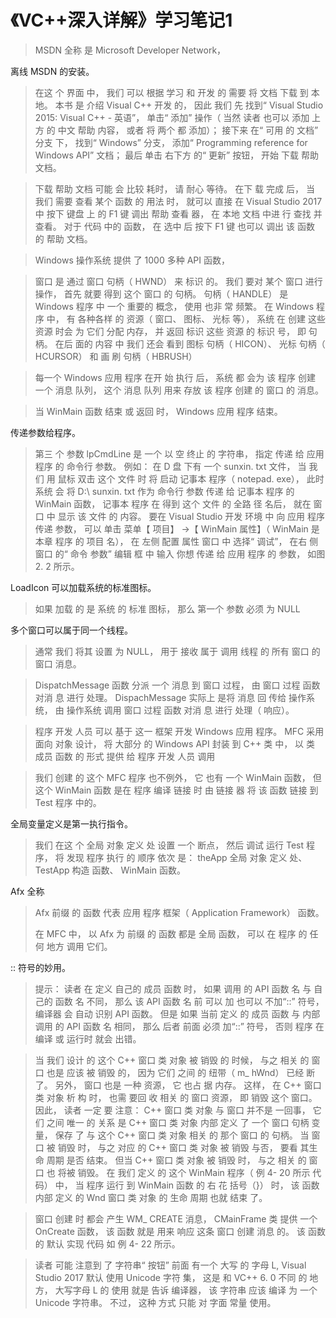 # 《VC++深入详解》学习笔记1



> MSDN 全称 是 Microsoft Developer Network，
>



离线 MSDN 的安装。

> 在这 个 界面 中， 我们 可以 根据 学习 和 开发 的 需要 将 文档 下载 到 本地。 本书 是 介绍 Visual C++ 开发 的， 因此 我们 先 找到“ Visual Studio 2015: Visual C++ - 英语”， 单击“ 添加” 操作（ 当然 读者 也可以 添加 上方 的 中文 帮助 内容， 或者 将 两个 都 添加）； 接下来 在“ 可用 的 文档” 分支 下， 找到“ Windows” 分支， 添加“ Programming reference for Windows API” 文档； 最后 单击 右下方 的“ 更新” 按钮， 开始 下载 帮助 文档。



> 下载 帮助 文档 可能 会 比较 耗时， 请 耐心 等待。 在下 载 完成 后， 当 我们 需要 查看 某个 函数 的 用法 时， 就可以 直接 在 Visual Studio 2017 中 按下 键盘 上 的 F1 键 调出 帮助 查看 器， 在 本地 文档 中进 行 查找 并 查看。 对于 代码 中的 函数， 在 选中 后 按下 F1 键 也可以 调出 该 函数 的 帮助 文档。
>



> Windows 操作系统 提供 了 1000 多种 API 函数，
>



> 窗口 是 通过 窗口 句柄（ HWND） 来 标识 的。 我们 要对 某个 窗口 进行 操作， 首先 就要 得到 这个 窗口 的 句柄。 句柄（ HANDLE） 是 Windows 程序 中 一个 重要的 概念， 使用 也非 常 频繁。 在 Windows 程序 中， 有 各种各样 的 资源（ 窗口、 图标、 光标 等）， 系统 在 创建 这些 资源 时会 为 它们 分配 内存， 并 返回 标识 这些 资源 的 标识 号， 即 句柄。 在后 面的 内容 中 我们 还会 看到 图标 句柄（ HICON）、 光标 句柄（ HCURSOR） 和 画 刷 句柄（ HBRUSH）
>



> 每一个 Windows 应用 程序 在开 始 执行 后， 系统 都 会为 该 程序 创建 一个 消息 队列， 这个 消息 队列 用来 存放 该 程序 创建 的 窗口 的 消息。
>



> 当 WinMain 函数 结束 或 返回 时， Windows 应用 程序 结束。
>



传递参数给程序。

> 第三 个 参数 lpCmdLine 是 一个 以 空 终止 的 字符串， 指定 传递 给 应用 程序 的 命令行 参数。 例如： 在 D 盘 下有 一个 sunxin. txt 文件， 当 我们 用 鼠标 双击 这个 文件 时 将 启动 记事本 程序（ notepad. exe）， 此时 系统 会 将 D:\ sunxin. txt 作为 命令行 参数 传递 给 记事本 程序 的 WinMain 函数， 记事本 程序 在 得到 这个 文件 的 全路 径 名后， 就在 窗口 中 显示 该 文件 的 内容。 要在 Visual Studio 开发 环境 中 向 应用 程序 传递 参数， 可以 单击 菜单【 项目】 →【 WinMain 属性】（ WinMain 是 本章 程序 的 项目 名）， 在 左侧 配置 属性 窗口 中 选择“ 调试”， 在右 侧 窗口 的“ 命令 参数” 编辑 框 中 输入 你想 传递 给 应用 程序 的 参数， 如图 2. 2 所示。
>



LoadIcon 可以加载系统的标准图标。

>  如果 加载 的 是 系统 的 标准 图标， 那么 第一个 参数 必须 为 NULL
>



多个窗口可以属于同一个线程。

> 通常 我们 将其 设置 为 NULL， 用于 接收 属于 调用 线程 的 所有 窗口 的 窗口 消息。
>



> DispatchMessage 函数 分派 一个 消息 到 窗口 过程， 由 窗口 过程 函数 对消 息 进行 处理。 DispachMessage 实际上 是将 消息 回 传给 操作系统， 由 操作系统 调用 窗口 过程 函数 对消 息 进行 处理（ 响应）。
>



> 程序 开发 人员 可以 基于 这一 框架 开发 Windows 应用 程序。 MFC 采用 面向 对象 设计， 将 大部分 的 Windows API 封装 到 C++ 类 中， 以 类 成员 函数 的 形式 提供 给 程序 开发 人员 调用
>



> 我们 创建 的 这个 MFC 程序 也不例外， 它 也有 一个 WinMain 函数， 但 这个 WinMain 函数 是在 程序 编译 链接 时 由 链接 器 将 该 函数 链接 到 Test 程序 中的。
>



全局变量定义是第一执行指令。

> 我们 在这 个 全局 对象 定义 处 设置 一个 断点， 然后 调试 运行 Test 程序， 将 发现 程序 执行 的 顺序 依次 是： theApp 全局 对象 定义 处、 TestApp 构造 函数、 WinMain 函数。
>



Afx 全称

> Afx 前缀 的 函数 代表 应用 程序 框架（ Application Framework） 函数。
>
> 在 MFC 中， 以 Afx 为 前缀 的 函数 都是 全局 函数， 可以 在 程序 的 任何 地方 调用 它们。
>



:: 符号的妙用。

> 提示： 读者 在 定义 自己的 成员 函数 时， 如果 调用 的 API 函数 名 与 自己的 函数 名 不同， 那么 该 API 函数 名 前 可以 加 也可以 不加“::” 符号， 编译器 会 自动 识别 API 函数。 但是 如果 当前 定义 的 成员 函数 与 内部 调用 的 API 函数 名 相同， 那么 后者 前面 必须 加“::” 符号， 否则 程序 在 编译 或 运行时 就会 出错。
>



> 当 我们 设计 的 这个 C++ 窗口 类 对象 被 销毁 的 时候， 与之 相关 的 窗口 也是 应该 被 销毁 的， 因为 它们 之间 的 纽带（ m_ hWnd） 已经 断了。 另外， 窗口 也是 一种 资源， 它 也占 据 内存。 这样， 在 C++ 窗口 类 对象 析 构 时， 也需 要回 收 相关 的 窗口 资源， 即 销毁 这个 窗口。 因此， 读者 一定 要 注意： C++ 窗口 类 对象 与 窗口 并不是 一回事， 它们 之间 唯一 的 关系 是 C++ 窗口 类 对象 内部 定义 了 一个 窗口 句柄 变量， 保存 了 与 这个 C++ 窗口 类 对象 相关 的 那个 窗口 的 句柄。 当 窗口 被 销毁 时， 与之 对应 的 C++ 窗口 类 对象 被 销毁 与否， 要看 其生 命 周期 是否 结束。 但当 C++ 窗口 类 对象 被 销毁 时， 与之 相关 的 窗口 也 将被 销毁。 在 我们 定义 的 这个 WinMain 程序（ 例 4- 20 所示 代码） 中， 当 程序 运行 到 WinMain 函数 的 右 花 括号（}） 时， 该 函数 内部 定义 的 Wnd 窗口 类 对象 的 生命 周期 也就 结束 了。
>



> 窗口 创建 时 都会 产生 WM_ CREATE 消息， CMainFrame 类 提供 一个 OnCreate 函数， 该 函数 就是 用来 响应 这条 窗口 创建 消息 的。 该 函数 的 默认 实现 代码 如 例 4- 22 所示。
>



> 读者 可能 注意到 了 字符串“ 按钮” 前面 有一个 大写 的 字母 L, Visual Studio 2017 默认 使用 Unicode 字符 集， 这是 和 VC++ 6. 0 不同 的 地方， 大写字母 L 的 使用 就是 告诉 编译器， 该 字符串 应该 编译 为 一个 Unicode 字符串。 不过， 这种 方式 只能 对 字面 常量 使用。
>

